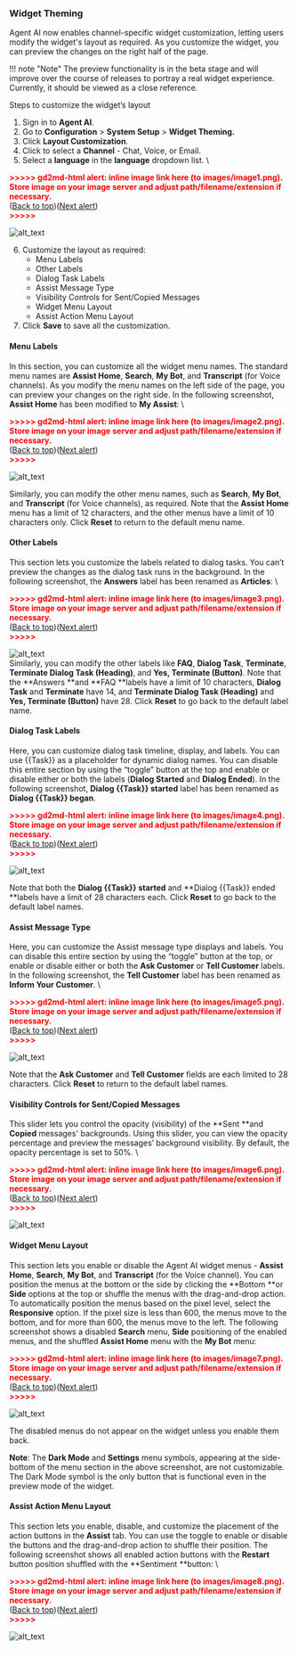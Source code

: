 ### Widget Theming

Agent AI now enables channel-specific widget customization, letting users modify the widget's layout as required. As you customize the widget, you can preview the changes on the right half of the page.

!!! note "Note"
    The preview functionality is in the beta stage and will improve over the course of releases to portray a real widget experience. Currently, it should be viewed as a close reference.

Steps to customize the widget’s layout

1. Sign in to **Agent AI**.
2. Go to **Configuration** > **System Setup** > **Widget Theming.**
3. Click **Layout Customization**.
4. Click to select a **Channel** - Chat, Voice, or Email.
5. Select a **language** in the **language** dropdown list. \


<p id="gdcalert1" ><span style="color: red; font-weight: bold">>>>>>  gd2md-html alert: inline image link here (to images/image1.png). Store image on your image server and adjust path/filename/extension if necessary. </span><br>(<a href="#">Back to top</a>)(<a href="#gdcalert2">Next alert</a>)<br><span style="color: red; font-weight: bold">>>>>> </span></p>


![alt_text](images/image1.png "image_tooltip")

6. Customize the layout as required:
    * Menu Labels
    * Other Labels
    * Dialog Task Labels
    * Assist Message Type
    * Visibility Controls for Sent/Copied Messages
    * Widget Menu Layout
    * Assist Action Menu Layout
7. Click **Save** to save all the customization.


#### Menu Labels

In this section, you can customize all the widget menu names. The standard menu names are **Assist Home**, **Search**, **My Bot**, and **Transcript** (for Voice channels). As you modify the menu names on the left side of the page, you can preview your changes on the right side. In the following screenshot, **Assist Home** has been modified to **My Assist**: \


<p id="gdcalert2" ><span style="color: red; font-weight: bold">>>>>>  gd2md-html alert: inline image link here (to images/image2.png). Store image on your image server and adjust path/filename/extension if necessary. </span><br>(<a href="#">Back to top</a>)(<a href="#gdcalert3">Next alert</a>)<br><span style="color: red; font-weight: bold">>>>>> </span></p>


![alt_text](images/image2.png "image_tooltip")


Similarly, you can modify the other menu names, such as **Search**, **My Bot**, and **Transcript** (for Voice channels), as required. Note that the **Assist Home** menu has a limit of 12 characters, and the other menus have a limit of 10 characters only. Click **Reset** to return to the default menu name.


#### Other Labels

This section lets you customize the labels related to dialog tasks. You can’t preview the changes as the dialog task runs in the background. In the following screenshot, the **Answers** label has been renamed as **Articles**: \


<p id="gdcalert3" ><span style="color: red; font-weight: bold">>>>>>  gd2md-html alert: inline image link here (to images/image3.png). Store image on your image server and adjust path/filename/extension if necessary. </span><br>(<a href="#">Back to top</a>)(<a href="#gdcalert4">Next alert</a>)<br><span style="color: red; font-weight: bold">>>>>> </span></p>


![alt_text](images/image3.png "image_tooltip")
 \
Similarly, you can modify the other labels like **FAQ**, **Dialog Task**, **Terminate**, **Terminate Dialog Task (Heading)**, and **Yes, Terminate (Button)**. Note that the **Answers **and **FAQ **labels have a limit of 10 characters, **Dialog Task** and **Terminate** have 14, and **Terminate Dialog Task (Heading)** and **Yes, Terminate (Button)** have 28. Click **Reset** to go back to the default label name.


#### Dialog Task Labels

Here, you can customize dialog task timeline, display, and labels. You can use {{Task}} as a placeholder for dynamic dialog names. You can disable this entire section by using the “toggle” button at the top and enable or disable either or both the labels (**Dialog Started** and **Dialog Ended**). In the following screenshot, **Dialog {{Task}} started** label has been renamed as **Dialog {{Task}} began**.



<p id="gdcalert4" ><span style="color: red; font-weight: bold">>>>>>  gd2md-html alert: inline image link here (to images/image4.png). Store image on your image server and adjust path/filename/extension if necessary. </span><br>(<a href="#">Back to top</a>)(<a href="#gdcalert5">Next alert</a>)<br><span style="color: red; font-weight: bold">>>>>> </span></p>


![alt_text](images/image4.png "image_tooltip")


Note that both the **Dialog {{Task}} started** and **Dialog {{Task}} ended **labels have a limit of 28 characters each. Click **Reset** to go back to the default label names.


#### Assist Message Type

Here, you can customize the Assist message type displays and labels. You can disable this entire section by using the “toggle” button at the top, or enable or disable either or both the **Ask Customer** or **Tell Customer** labels. In the following screenshot, the **Tell Customer** label has been renamed as **Inform Your Customer**. \


<p id="gdcalert5" ><span style="color: red; font-weight: bold">>>>>>  gd2md-html alert: inline image link here (to images/image5.png). Store image on your image server and adjust path/filename/extension if necessary. </span><br>(<a href="#">Back to top</a>)(<a href="#gdcalert6">Next alert</a>)<br><span style="color: red; font-weight: bold">>>>>> </span></p>


![alt_text](images/image5.png "image_tooltip")


Note that the **Ask Customer** and **Tell Customer** fields are each limited to 28 characters. Click **Reset** to return to the default label names.


#### Visibility Controls for Sent/Copied Messages

This slider lets you control the opacity (visibility) of the **Sent **and **Copied** messages' backgrounds. Using this slider, you can view the opacity percentage and preview the messages’ background visibility. By default, the opacity percentage is set to 50%. \


<p id="gdcalert6" ><span style="color: red; font-weight: bold">>>>>>  gd2md-html alert: inline image link here (to images/image6.png). Store image on your image server and adjust path/filename/extension if necessary. </span><br>(<a href="#">Back to top</a>)(<a href="#gdcalert7">Next alert</a>)<br><span style="color: red; font-weight: bold">>>>>> </span></p>


![alt_text](images/image6.png "image_tooltip")



#### Widget Menu Layout

This section lets you enable or disable the Agent AI widget menus - **Assist Home**, **Search**, **My Bot**, and **Transcript** (for the Voice channel). You can position the menus at the bottom or the side by clicking the **Bottom **or **Side** options at the top or shuffle the menus with the drag-and-drop action. To automatically position the menus based on the pixel level, select the **Responsive** option. If the pixel size is less than 600, the menus move to the bottom, and for more than 600, the menus move to the left. The following screenshot shows a disabled **Search** menu, **Side** positioning of the enabled menus, and the shuffled **Assist Home** menu with the **My Bot** menu:



<p id="gdcalert7" ><span style="color: red; font-weight: bold">>>>>>  gd2md-html alert: inline image link here (to images/image7.png). Store image on your image server and adjust path/filename/extension if necessary. </span><br>(<a href="#">Back to top</a>)(<a href="#gdcalert8">Next alert</a>)<br><span style="color: red; font-weight: bold">>>>>> </span></p>


![alt_text](images/image7.png "image_tooltip")


The disabled menus do not appear on the widget unless you enable them back.

**Note**: The **Dark Mode** and **Settings** menu symbols, appearing at the side-bottom of the menu section in the above screenshot, are not customizable. The Dark Mode symbol is the only button that is functional even in the preview mode of the widget.


#### Assist Action Menu Layout

This section lets you enable, disable, and customize the placement of the action buttons in the **Assist** tab. You can use the toggle to enable or disable the buttons and the drag-and-drop action to shuffle their position. The following screenshot shows all enabled action buttons with the **Restart** button position shuffled with the **Sentiment **button: \


<p id="gdcalert8" ><span style="color: red; font-weight: bold">>>>>>  gd2md-html alert: inline image link here (to images/image8.png). Store image on your image server and adjust path/filename/extension if necessary. </span><br>(<a href="#">Back to top</a>)(<a href="#gdcalert9">Next alert</a>)<br><span style="color: red; font-weight: bold">>>>>> </span></p>


![alt_text](images/image8.png "image_tooltip")












<!-- watermark --><div style="background-color:#FFFFFF"><p style="color:#FFFFFF; font-size: 1px">gd2md-html: xyzzy Sun Aug 04 2024</p></div>


